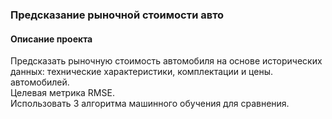 ### Предсказание рыночной стоимости авто

#### Описание проекта
Предсказать рыночную стоимость автомобиля на основе исторических данных: технические характеристики, комплектации и цены. автомобилей.  
Целевая метрика RMSE.  
Использовать 3 алгоритма машинного обучения для сравнения.
